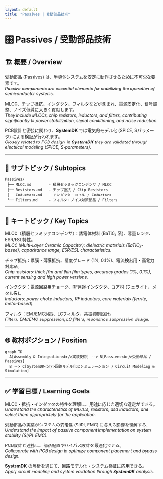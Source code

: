 ```yaml
---
layout: default
title: "Passives | 受動部品技術"
---
```


# 🎛 Passives / 受動部品技術

## 🏗 概要 / Overview
受動部品 (Passives) は、半導体システムを安定に動作させるために不可欠な要素です。  
*Passive components are essential elements for stabilizing the operation of semiconductor systems.*  

MLCC、チップ抵抗、インダクタ、フィルタなどが含まれ、電源安定化、信号調整、ノイズ低減に大きく貢献します。  
*They include MLCCs, chip resistors, inductors, and filters, contributing significantly to power stabilization, signal conditioning, and noise reduction.*  

PCB設計と密接に関わり、**SystemDK** では電気的モデル化 (SPICE, Sパラメータ) による検証が行われます。  
*Closely related to PCB design, in **SystemDK** they are validated through electrical modeling (SPICE, S-parameters).*  

---

## 📂 サブトピック / Subtopics
```
Passives/
 ├── MLCC.md        ← 積層セラミックコンデンサ / MLCC
 ├── Resistors.md   ← チップ抵抗 / Chip Resistors
 ├── Inductors.md   ← インダクタ・コイル / Inductors
 └── Filters.md     ← フィルタ・ノイズ対策部品 / Filters
```

---

## 🔑 キートピック / Key Topics
MLCC（積層セラミックコンデンサ）：誘電体材料 (BaTiO₃ 系)、容量レンジ、ESR/ESL特性。  
*MLCC (Multi-Layer Ceramic Capacitor): dielectric materials (BaTiO₃-based), capacitance range, ESR/ESL characteristics.*  

チップ抵抗：厚膜・薄膜抵抗、精度グレード (1%, 0.1%)、電流検出用・高電力対応品。  
*Chip resistors: thick film and thin film types, accuracy grades (1%, 0.1%), current sensing and high power versions.*  

インダクタ：電源回路用チョーク、RF用途インダクタ、コア材 (フェライト、メタル系)。  
*Inductors: power choke inductors, RF inductors, core materials (ferrite, metal-based).*  

フィルタ：EMI/EMC対策、LCフィルタ、共振抑制設計。  
*Filters: EMI/EMC suppression, LC filters, resonance suppression design.*  

---

## 🌐 教材ポジション / Position
```mermaid
graph TD
  A[Assembly & Integration<br/>実装技術] --> B[Passives<br/>受動部品 / Passives]
  B --> C[SystemDK<br/>回路モデル化とシミュレーション / Circuit Modeling & Simulation]
```

---

## ✅ 学習目標 / Learning Goals
MLCC・抵抗・インダクタの特性を理解し、用途に応じた適切な選定ができる。  
*Understand the characteristics of MLCCs, resistors, and inductors, and select them appropriately for the application.*  

受動部品の実装がシステムの安定性 (SI/PI, EMC) に与える影響を理解する。  
*Understand the impact of passive component implementation on system stability (SI/PI, EMC).*  

PCB設計と連携し、部品配置やバイパス設計を最適化できる。  
*Collaborate with PCB design to optimize component placement and bypass design.*  

**SystemDK** の解析を通じて、回路モデル化・システム検証に応用できる。  
*Apply circuit modeling and system validation through **SystemDK** analysis.*  
